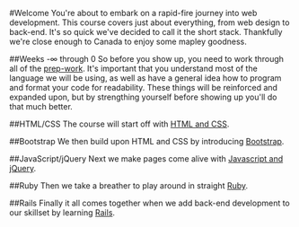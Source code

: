 #Welcome
You're about to embark on a rapid-fire journey into web development.  This course covers just about everything, from web design to back-end.  It's so quick we've decided to call it the short stack.  Thankfully we're close enough to Canada to enjoy some mapley goodness.

##Weeks -∞ through 0
So before you show up, you need to work through all of the [prep-work](https://github.com/hfc-tech-academy/short-stack/tree/master/prep-work).  It's important that you understand most of the language we will be using, as well as have a general idea how to program and format your code for readability.  These things will be reinforced and expanded upon, but by strengthing yourself before showing up you'll do that much better.

##HTML/CSS
The course will start off with [HTML and CSS](https://github.com/hfc-tech-academy/html-css).

##Bootstrap
We then build upon HTML and CSS by introducing [Bootstrap](https://github.com/hfc-tech-academy/bootstrap).

##JavaScript/jQuery
Next we make pages come alive with [Javascript and jQuery](https://github.com/hfc-tech-academy/javascript-jquery).

##Ruby
Then we take a breather to play around in straight [Ruby](https://github.com/hfc-tech-academy/ruby).

##Rails
Finally it all comes together when we add back-end development to our skillset by learning [Rails](https://github.com/hfc-tech-academy/rails).